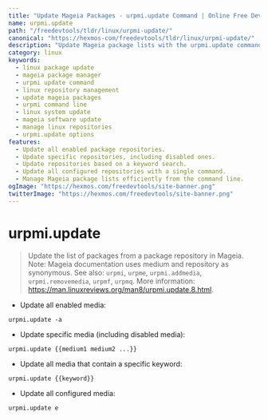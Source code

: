 ```yaml
---
title: "Update Mageia Packages - urpmi.update Command | Online Free DevTools by Hexmos"
name: urpmi.update
path: "/freedevtools/tldr/linux/urpmi-update/"
canonical: "https://hexmos-com/freedevtools/tldr/linux/urpmi-update/"
description: "Update Mageia package lists with the urpmi.update command. Manage repositories and update specific media or keywords. Free online tool, no registration required."
category: linux
keywords:
  - linux package update
  - mageia package manager
  - urpmi update command
  - linux repository management
  - update mageia packages
  - urpmi command line
  - linux system update
  - mageia software update
  - manage linux repositories
  - urpmi.update options
features:
  - Update all enabled package repositories.
  - Update specific repositories, including disabled ones.
  - Update repositories based on a keyword search.
  - Update all configured repositories with a single command.
  - Manage Mageia package lists efficiently from the command line.
ogImage: "https://hexmos.com/freedevtools/site-banner.png"
twitterImage: "https://hexmos.com/freedevtools/site-banner.png"
---
```


# urpmi.update

> Update the list of packages from a package repository in Mageia.
> Note: Mageia documentation uses medium and repository as synonymous.
> See also: `urpmi`, `urpme`, `urpmi.addmedia`, `urpmi.removemedia`, `urpmf`, `urpmq`.
> More information: <https://man.linuxreviews.org/man8/urpmi.update.8.html>.

- Update all enabled media:

`urpmi.update -a`

- Update specific media (including disabled media):

`urpmi.update {{medium1 medium2 ...}}`

- Update all media that contain a specific keyword:

`urpmi.update {{keyword}}`

- Update all configured media:

`urpmi.update e`
